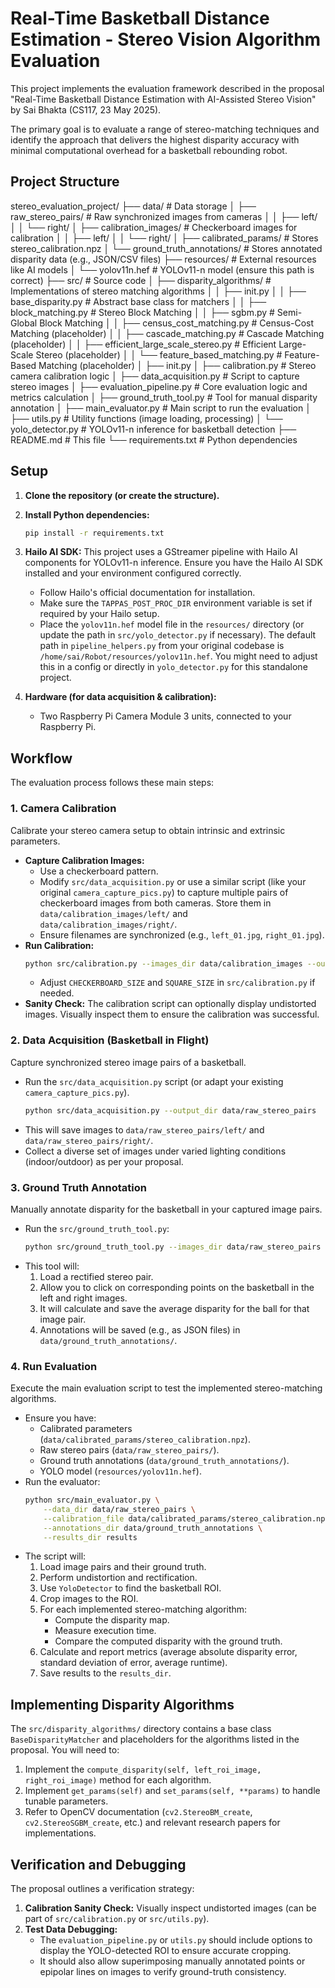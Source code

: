 # Real-Time Basketball Distance Estimation - Stereo Vision Algorithm Evaluation

This project implements the evaluation framework described in the proposal "Real-Time Basketball Distance Estimation with AI-Assisted Stereo Vision" by Sai Bhakta (CS117, 23 May 2025).

The primary goal is to evaluate a range of stereo-matching techniques and identify the approach that delivers the highest disparity accuracy with minimal computational overhead for a basketball rebounding robot.

## Project Structure
stereo_evaluation_project/
├── data/ # Data storage
│ ├── raw_stereo_pairs/ # Raw synchronized images from cameras
│ │ ├── left/
│ │ └── right/
│ ├── calibration_images/ # Checkerboard images for calibration
│ │ ├── left/
│ │ └── right/
│ ├── calibrated_params/ # Stores stereo_calibration.npz
│ └── ground_truth_annotations/ # Stores annotated disparity data (e.g., JSON/CSV files)
├── resources/ # External resources like AI models
│ └── yolov11n.hef # YOLOv11-n model (ensure this path is correct)
├── src/ # Source code
│ ├── disparity_algorithms/ # Implementations of stereo matching algorithms
│ │ ├── init.py
│ │ ├── base_disparity.py # Abstract base class for matchers
│ │ ├── block_matching.py # Stereo Block Matching
│ │ ├── sgbm.py # Semi-Global Block Matching
│ │ ├── census_cost_matching.py # Census-Cost Matching (placeholder)
│ │ ├── cascade_matching.py # Cascade Matching (placeholder)
│ │ ├── efficient_large_scale_stereo.py # Efficient Large-Scale Stereo (placeholder)
│ │ └── feature_based_matching.py # Feature-Based Matching (placeholder)
│ ├── init.py
│ ├── calibration.py # Stereo camera calibration logic
│ ├── data_acquisition.py # Script to capture stereo images
│ ├── evaluation_pipeline.py # Core evaluation logic and metrics calculation
│ ├── ground_truth_tool.py # Tool for manual disparity annotation
│ ├── main_evaluator.py # Main script to run the evaluation
│ ├── utils.py # Utility functions (image loading, processing)
│ └── yolo_detector.py # YOLOv11-n inference for basketball detection
├── README.md # This file
└── requirements.txt # Python dependencies
## Setup

1.  **Clone the repository (or create the structure).**
2.  **Install Python dependencies:**
    ```bash
    pip install -r requirements.txt
    ```
3.  **Hailo AI SDK:** This project uses a GStreamer pipeline with Hailo AI components for YOLOv11-n inference. Ensure you have the Hailo AI SDK installed and your environment configured correctly.
    *   Follow Hailo's official documentation for installation.
    *   Make sure the `TAPPAS_POST_PROC_DIR` environment variable is set if required by your Hailo setup.
    *   Place the `yolov11n.hef` model file in the `resources/` directory (or update the path in `src/yolo_detector.py` if necessary). The default path in `pipeline_helpers.py` from your original codebase is `/home/sai/Robot/resources/yolov11n.hef`. You might need to adjust this in a config or directly in `yolo_detector.py` for this standalone project.

4.  **Hardware (for data acquisition & calibration):**
    *   Two Raspberry Pi Camera Module 3 units, connected to your Raspberry Pi.

## Workflow

The evaluation process follows these main steps:

### 1. Camera Calibration

Calibrate your stereo camera setup to obtain intrinsic and extrinsic parameters.

*   **Capture Calibration Images:**
    *   Use a checkerboard pattern.
    *   Modify `src/data_acquisition.py` or use a similar script (like your original `camera_capture_pics.py`) to capture multiple pairs of checkerboard images from both cameras. Store them in `data/calibration_images/left/` and `data/calibration_images/right/`.
    *   Ensure filenames are synchronized (e.g., `left_01.jpg`, `right_01.jpg`).
*   **Run Calibration:**
    ```bash
    python src/calibration.py --images_dir data/calibration_images --output_file data/calibrated_params/stereo_calibration.npz
    ```
    *   Adjust `CHECKERBOARD_SIZE` and `SQUARE_SIZE` in `src/calibration.py` if needed.
*   **Sanity Check:**
    The calibration script can optionally display undistorted images. Visually inspect them to ensure the calibration was successful.

### 2. Data Acquisition (Basketball in Flight)

Capture synchronized stereo image pairs of a basketball.

*   Run the `src/data_acquisition.py` script (or adapt your existing `camera_capture_pics.py`).
    ```bash
    python src/data_acquisition.py --output_dir data/raw_stereo_pairs
    ```
*   This will save images to `data/raw_stereo_pairs/left/` and `data/raw_stereo_pairs/right/`.
*   Collect a diverse set of images under varied lighting conditions (indoor/outdoor) as per your proposal.

### 3. Ground Truth Annotation

Manually annotate disparity for the basketball in your captured image pairs.

*   Run the `src/ground_truth_tool.py`:
    ```bash
    python src/ground_truth_tool.py --images_dir data/raw_stereo_pairs --calibration_file data/calibrated_params/stereo_calibration.npz --annotations_dir data/ground_truth_annotations
    ```
*   This tool will:
    1.  Load a rectified stereo pair.
    2.  Allow you to click on corresponding points on the basketball in the left and right images.
    3.  It will calculate and save the average disparity for the ball for that image pair.
    4.  Annotations will be saved (e.g., as JSON files) in `data/ground_truth_annotations/`.

### 4. Run Evaluation

Execute the main evaluation script to test the implemented stereo-matching algorithms.

*   Ensure you have:
    *   Calibrated parameters (`data/calibrated_params/stereo_calibration.npz`).
    *   Raw stereo pairs (`data/raw_stereo_pairs/`).
    *   Ground truth annotations (`data/ground_truth_annotations/`).
    *   YOLO model (`resources/yolov11n.hef`).
*   Run the evaluator:
    ```bash
    python src/main_evaluator.py \
        --data_dir data/raw_stereo_pairs \
        --calibration_file data/calibrated_params/stereo_calibration.npz \
        --annotations_dir data/ground_truth_annotations \
        --results_dir results
    ```
*   The script will:
    1.  Load image pairs and their ground truth.
    2.  Perform undistortion and rectification.
    3.  Use `YoloDetector` to find the basketball ROI.
    4.  Crop images to the ROI.
    5.  For each implemented stereo-matching algorithm:
        *   Compute the disparity map.
        *   Measure execution time.
        *   Compare the computed disparity with the ground truth.
    6.  Calculate and report metrics (average absolute disparity error, standard deviation of error, average runtime).
    7.  Save results to the `results_dir`.

## Implementing Disparity Algorithms

The `src/disparity_algorithms/` directory contains a base class `BaseDisparityMatcher` and placeholders for the algorithms listed in the proposal. You will need to:

1.  Implement the `compute_disparity(self, left_roi_image, right_roi_image)` method for each algorithm.
2.  Implement `get_params(self)` and `set_params(self, **params)` to handle tunable parameters.
3.  Refer to OpenCV documentation (`cv2.StereoBM_create`, `cv2.StereoSGBM_create`, etc.) and relevant research papers for implementations.

## Verification and Debugging

The proposal outlines a verification strategy:

1.  **Calibration Sanity Check:** Visually inspect undistorted images (can be part of `src/calibration.py` or `src/utils.py`).
2.  **Test Data Debugging:**
    *   The `evaluation_pipeline.py` or `utils.py` should include options to display the YOLO-detected ROI to ensure accurate cropping.
    *   It should also allow superimposing manually annotated points or epipolar lines on images to verify ground-truth consistency.
